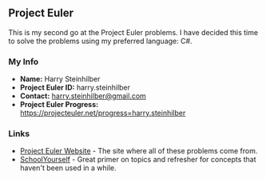 ## Project Euler 
This is my second go at the Project Euler problems. I have decided this time to solve 
the problems using my preferred language: C#.

### My Info 
- **Name:** Harry Steinhilber
- **Project Euler ID:** harry.steinhilber
- **Contact:** harry.steinhilber@gmail.com 
- **Project Euler Progress:** https://projecteuler.net/progress=harry.steinhilber

### Links 
- [Project Euler Website](http://projecteuler.net) - The site where all of these problems come from.
- [SchoolYourself](https://schoolyourself.org/learn) - Great primer on topics and refresher for concepts that haven't been used in a while.
